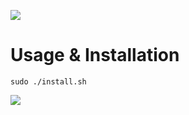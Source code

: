 ![](https://user-images.githubusercontent.com/85269952/124353365-0ba75f00-dbd4-11eb-829d-8a98fa4eb15f.png)
# Usage & Installation
    sudo ./install.sh

![](https://user-images.githubusercontent.com/85269952/124353438-91c3a580-dbd4-11eb-8c31-0486d55c2215.png)


